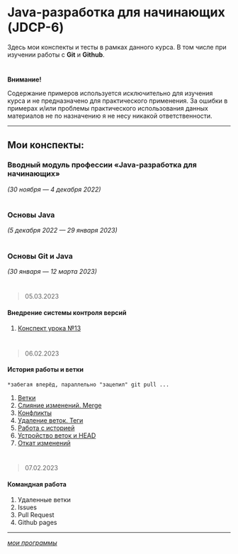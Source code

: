 # Java-разработка для начинающих (JDCP-6)
Здесь мои конспекты и тесты в рамках данного курса.
В том числе при изучении работы с **Git** и **Github**.
#
**Внимание!** 

Содержание примеров используется исключительно для изучения курса и не предназначено для практического применения.
За ошибки в примерах и/или проблемы практического использования данных материалов не по назначению я не несу никакой ответственности.
***
## Мои конспекты:

### Вводный модуль профессии «Java-разработка для начинающих»
*(30 ноября — 4 декабря 2022)*
#

### Основы Java 
*(5 декабря 2022 — 29 января 2023)*
#

### Основы Git и Java
*(30 января — 12 марта 2023)*
#
> 05.03.2023
#### Внедрение системы контроля версий
1. [Конспект урока №13](./lesson13.md)
#
> 06.02.2023
#### История работы и ветки
  `*забегая вперёд, параллельно "зацепил" git pull ...`
1. [Ветки](14.1.md)
2. [Слияние изменений. Merge](14.2.md)
3. [Конфликты](14.3.md)
4. [Удаление веток. Теги](14.4.md)
5. [Работа с историей](14.5.md)
6. [Устройство веток и HEAD](14.6.md)
7. [Откат изменений](14.7.md)
#
> 07.02.2023
#### Командная работа
1. Удаленные ветки
2. Issues
3. Pull Request
4. Github pages


---
[*мои программы*](/README.md)

